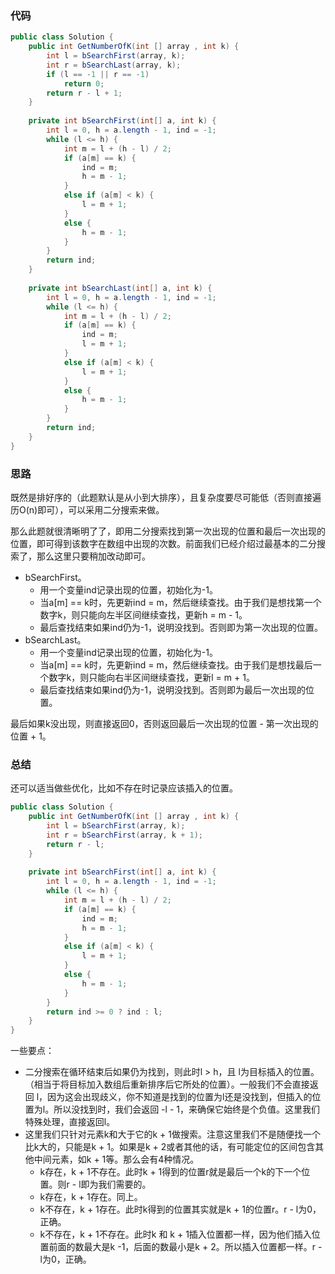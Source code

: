 ### 代码

``` java
public class Solution {
    public int GetNumberOfK(int [] array , int k) {
        int l = bSearchFirst(array, k);
        int r = bSearchLast(array, k);
        if (l == -1 || r == -1)
            return 0;
        return r - l + 1;
    }
     
    private int bSearchFirst(int[] a, int k) {
        int l = 0, h = a.length - 1, ind = -1;
        while (l <= h) {
            int m = l + (h - l) / 2;
            if (a[m] == k) {
                ind = m;
                h = m - 1;
            }
            else if (a[m] < k) {
                l = m + 1;
            }
            else {
                h = m - 1;
            }
        }
        return ind;
    }
     
    private int bSearchLast(int[] a, int k) {
        int l = 0, h = a.length - 1, ind = -1;
        while (l <= h) {
            int m = l + (h - l) / 2;
            if (a[m] == k) {
                ind = m;
                l = m + 1;
            }
            else if (a[m] < k) {
                l = m + 1;
            }
            else {
                h = m - 1;
            }
        }
        return ind;
    }
}
```



### 思路

既然是排好序的（此题默认是从小到大排序），且复杂度要尽可能低（否则直接遍历O(n)即可），可以采用二分搜索来做。

那么此题就很清晰明了了，即用二分搜索找到第一次出现的位置和最后一次出现的位置，即可得到该数字在数组中出现的次数。前面我们已经介绍过最基本的二分搜索了，那么这里只要稍加改动即可。

* bSearchFirst。
  * 用一个变量ind记录出现的位置，初始化为-1。
  * 当a[m] == k时，先更新ind = m，然后继续查找。由于我们是想找第一个数字k，则只能向左半区间继续查找，更新h = m - 1。
  * 最后查找结束如果ind仍为-1，说明没找到。否则即为第一次出现的位置。
* bSearchLast。
  * 用一个变量ind记录出现的位置，初始化为-1。
  * 当a[m] == k时，先更新ind = m，然后继续查找。由于我们是想找最后一个数字k，则只能向右半区间继续查找，更新l = m + 1。
  * 最后查找结束如果ind仍为-1，说明没找到。否则即为最后一次出现的位置。

最后如果k没出现，则直接返回0，否则返回最后一次出现的位置 - 第一次出现的位置 + 1。



### 总结

还可以适当做些优化，比如不存在时记录应该插入的位置。

``` java
public class Solution {
    public int GetNumberOfK(int [] array , int k) {
        int l = bSearchFirst(array, k);
        int r = bSearchFirst(array, k + 1);
        return r - l;
    }
    
    private int bSearchFirst(int[] a, int k) {
        int l = 0, h = a.length - 1, ind = -1;
        while (l <= h) {
            int m = l + (h - l) / 2;
            if (a[m] == k) {
                ind = m;
                h = m - 1;
            }
            else if (a[m] < k) {
                l = m + 1;
            }
            else {
                h = m - 1;
            }
        }
        return ind >= 0 ? ind : l;
    }
}
```

一些要点：

* 二分搜索在循环结束后如果仍为找到，则此时l > h，且 l为目标插入的位置。（相当于将目标加入数组后重新排序后它所处的位置）。一般我们不会直接返回 l，因为这会出现歧义，你不知道是找到的位置为l还是没找到，但插入的位置为l。所以没找到时，我们会返回 -l - 1，来确保它始终是个负值。这里我们特殊处理，直接返回l。
* 这里我们只针对元素k和大于它的k + 1做搜索。注意这里我们不是随便找一个比k大的，只能是k + 1。如果是k + 2或者其他的话，有可能定位的区间包含其他中间元素，如k + 1等。那么会有4种情况。
  * k存在，k + 1不存在。此时k + 1得到的位置r就是最后一个k的下一个位置。则r - l即为我们需要的。
  * k存在，k + 1存在。同上。
  * k不存在，k + 1存在。此时k得到的位置其实就是k + 1的位置r。r - l为0，正确。
  * k不存在，k + 1不存在。此时k 和 k + 1插入位置都一样，因为他们插入位置前面的数最大是k -1，后面的数最小是k + 2。所以插入位置都一样。r - l为0，正确。